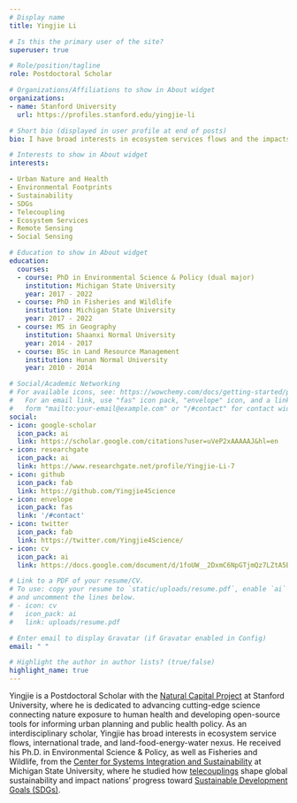 ```yaml
---
# Display name
title: Yingjie Li

# Is this the primary user of the site?
superuser: true

# Role/position/tagline
role: Postdoctoral Scholar

# Organizations/Affiliations to show in About widget
organizations:
- name: Stanford University
  url: https://profiles.stanford.edu/yingjie-li

# Short bio (displayed in user profile at end of posts)
bio: I have broad interests in ecosystem services flows and the impacts of *telecoupling* on global sustainability.

# Interests to show in About widget
interests:

- Urban Nature and Health
- Environmental Footprints
- Sustainability 
- SDGs
- Telecoupling
- Ecosystem Services
- Remote Sensing
- Social Sensing

# Education to show in About widget
education:
  courses:
  - course: PhD in Environmental Science & Policy (dual major)
    institution: Michigan State University
    year: 2017 - 2022
  - course: PhD in Fisheries and Wildlife
    institution: Michigan State University
    year: 2017 - 2022
  - course: MS in Geography 
    institution: Shaanxi Normal University
    year: 2014 - 2017
  - course: BSc in Land Resource Management
    institution: Hunan Normal University
    year: 2010 - 2014

# Social/Academic Networking
# For available icons, see: https://wowchemy.com/docs/getting-started/page-builder/#icons
#   For an email link, use "fas" icon pack, "envelope" icon, and a link in the
#   form "mailto:your-email@example.com" or "/#contact" for contact widget.
social:
- icon: google-scholar
  icon_pack: ai
  link: https://scholar.google.com/citations?user=uVeP2xAAAAAJ&hl=en
- icon: researchgate
  icon_pack: ai
  link: https://www.researchgate.net/profile/Yingjie-Li-7
- icon: github
  icon_pack: fab
  link: https://github.com/Yingjie4Science
- icon: envelope
  icon_pack: fas
  link: '/#contact'
- icon: twitter
  icon_pack: fab
  link: https://twitter.com/Yingjie4Science/
- icon: cv
  icon_pack: ai
  link: https://docs.google.com/document/d/1foUW__2DxmC6NpGTjmQz7LZtA5B1zb9XPiubqugibWE/edit?usp=sharing

# Link to a PDF of your resume/CV.
# To use: copy your resume to `static/uploads/resume.pdf`, enable `ai` icons in `params.toml`, 
# and uncomment the lines below.
# - icon: cv
#   icon_pack: ai
#   link: uploads/resume.pdf

# Enter email to display Gravatar (if Gravatar enabled in Config)
email: " "

# Highlight the author in author lists? (true/false)
highlight_name: true
---
```


Yingjie is a Postdoctoral Scholar with the [Natural Capital Project](https://naturalcapitalproject.stanford.edu/) at Stanford University, where he is dedicated to advancing cutting-edge science connecting nature exposure to human health and developing open-source tools for informing urban planning and public health policy. As an interdisciplinary scholar, Yingjie has broad interests in ecosystem service flows, international trade, and land-food-energy-water nexus. He received his Ph.D. in Environmental Science & Policy, as well as Fisheries and Wildlife, from the [Center for Systems Integration and Sustainability](https://www.canr.msu.edu/csis/) at Michigan State University, where he studied how [telecouplings](https://telecouplingtoolbox.org/) shape global sustainability and impact nations’ progress toward [Sustainable Development Goals (SDGs)](https://sdgs.un.org/goals).
